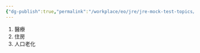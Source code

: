 ```yaml
---
{"dg-publish":true,"permalink":"/workplace/eo/jre/jre-mock-test-topics/","dgPassFrontmatter":true}
---
```


1. 醫療
2. 住房
3. 人口老化